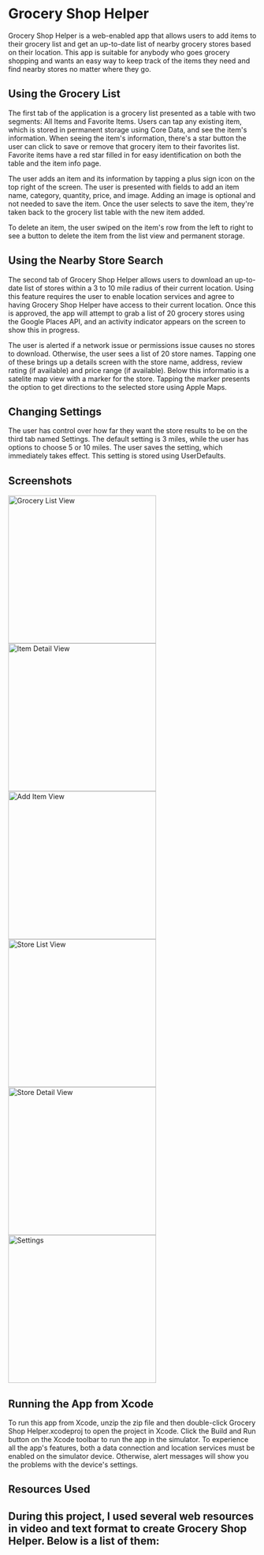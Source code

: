 # Grocery Shop Helper

Grocery Shop Helper is a web-enabled app that allows users to add items to their grocery list and get an up-to-date list of nearby grocery stores based on their location. This app is suitable for anybody who goes grocery shopping and wants an easy way to keep track of the items they need and find nearby stores no matter where they go.

## Using the Grocery List
The first tab of the application is a grocery list presented as a table with two segments: All Items and Favorite Items. Users can tap any existing item, which is stored in permanent storage using Core Data, and see the item's information. When seeing the item's information, there's a star button the user can click to save or remove that grocery item to their favorites list. Favorite items have a red star filled in for easy identification on both the table and the item info page.

The user adds an item and its information by tapping a plus sign icon on the top right of the screen. The user is presented with fields to add an item name, category, quantity, price, and image. Adding an image is optional and not needed to save the item. Once the user selects to save the item, they're taken back to the grocery list table with the new item added.

To delete an item, the user swiped on the item's row from the left to right to see a button to delete the item from the list view and permanent storage.

## Using the Nearby Store Search
The second tab of Grocery Shop Helper allows users to download an up-to-date list of stores within a 3 to 10 mile radius of their current location. Using this feature requires the user to enable location services and agree to having Grocery Shop Helper have access to their current location. Once this is approved, the app will attempt to grab a list of 20 grocery stores using the Google Places API, and an activity indicator appears on the screen to show this in progress. 

The user is alerted if a network issue or permissions issue causes no stores to download. Otherwise, the user sees a list of 20 store names. Tapping one of these brings up a details screen with the store name, address, review rating (if available) and price range (if available). Below this informatio is a satelite map view with a marker for the store. Tapping the marker presents the option to get directions to the selected store using Apple Maps.

## Changing Settings
The user has control over how far they want the store results to be on the third tab named Settings. The default setting is 3 miles, while the user has options to choose 5 or 10 miles. The user saves the setting, which immediately takes effect. This setting is stored using UserDefaults.

## Screenshots

<img src="http://i.imgur.com/mpKWcEw.png" alt="Grocery List View" height="300">
<img src="http://i.imgur.com/rSKHriF.png" alt="Item Detail View" height="300">
<img src="http://i.imgur.com/ed2vT6F.png" alt="Add Item View" height="300">

<img src="http://i.imgur.com/ed2vT6F.png" alt="Store List View" height="300">
<img src="http://i.imgur.com/6NSXMHK.jpg" alt="Store Detail View" height="300">
<img src="http://i.imgur.com/psyam4d.pngg" alt="Settings" height="300">

## Running the App from Xcode
To run this app from Xcode, unzip the zip file and then double-click Grocery Shop Helper.xcodeproj to open the project in Xcode. Click the Build and Run button on the Xcode toolbar to run the app in the simulator. To experience all the app's features, both a data connection and location services must be enabled on the simulator device. Otherwise, alert messages will show you the problems with the device's settings.

## Resources Used
During this project, I used several web resources in video and text format to create Grocery Shop Helper. Below is a list of them:
- 

